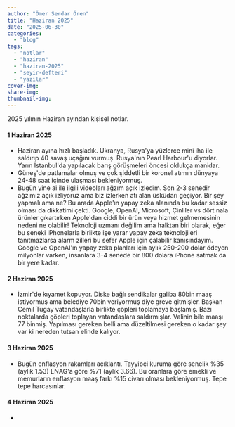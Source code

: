 ```yaml
---
author: "Ömer Serdar Ören"
title: "Haziran 2025"
date: "2025-06-30"
categories: 
  - "blog"
tags: 
  - "notlar"
  - "haziran"
  - "haziran-2025"
  - "seyir-defteri"
  - "yazilar"
cover-img: 
share-img: 
thumbnail-img: 
---
```


2025 yılının Haziran ayından kişisel notlar.

#### 1 Haziran 2025

- Haziran ayına hızlı başladık. Ukranya, Rusya'ya yüzlerce mini iha ile saldırıp 40 savaş uçağını vurmuş. Rusya'nın Pearl Harbour'u diyorlar. Yarın İstanbul'da yapılacak barış görüşmeleri öncesi oldukça manidar.
- Güneş'de patlamalar olmuş ve çok şiddetli bir koronel atımın dünyaya 24-48 saat içinde ulaşması bekleniyormuş.
- Bugün yine ai ile ilgili videoları ağzım açık izledim. Son 2-3 senedir ağzımız açık izliyoruz ama biz izlerken atı alan üsküdarı geçiyor. Bir şey yapmalı ama ne? Bu arada Apple'ın yapay zeka alanında bu kadar sessiz olması da dikkatimi çekti. Google, OpenAI, Microsoft, Çinliler vs dört nala ürünler çıkartırken Apple'dan ciddi bir ürün veya hizmet gelmemesinin nedeni ne olabilir! Teknoloji uzmanı değilim ama halktan biri olarak, eğer bu seneki iPhonelarla birlikte işe yarar yapay zeka teknolojileri tanıtmazlarsa alarm zilleri bu sefer Apple için çalabilir kanısındayım. Google ve OpenAI'ın yapay zeka planları için aylık 250-200 dolar ödeyen milyonlar varken, insanlara 3-4 senede bir 800 dolara iPhone satmak da bir yere kadar.

#### 2 Haziran 2025

- İzmir'de kıyamet kopuyor. Diske bağlı sendikalar galiba 80bin maaş istiyormuş ama belediye 70bin veriyormuş diye greve gitmişler. Başkan Cemil Tugay vatandaşlarla birlikte çöpleri toplamaya başlamış. Bazı noktalarda çöpleri toplayan vatandaşlara saldırmışlar. Valinin bile maaşı 77 binmiş. Yapılması gereken belli ama düzeltilmesi gereken o kadar şey var ki nereden tutsan elinde kalıyor.

#### 3 Haziran 2025

- Bugün enflasyon rakamları açıklantı. Tayyipçi kuruma göre senelik %35 (aylık 1.53) ENAG'a göre %71  (aylık 3.66). Bu oranlara göre emekli ve memurların enflasyon maaş farkı %15 civarı olması bekleniyormuş. Tepe tepe harcasınlar.

#### 4 Haziran 2025

- 